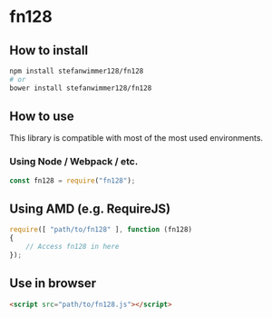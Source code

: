 # fn128

## How to install

``` bash
npm install stefanwimmer128/fn128
# or
bower install stefanwimmer128/fn128
```

## How to use

This library is compatible with most of the most used environments.

### Using Node / Webpack / etc.

``` javascript
const fn128 = require("fn128");
```

## Using AMD (e.g. RequireJS)

``` javascript
require([ "path/to/fn128" ], function (fn128)
{
    // Access fn128 in here
});
```

## Use in browser

``` html
<script src="path/to/fn128.js"></script>
```
